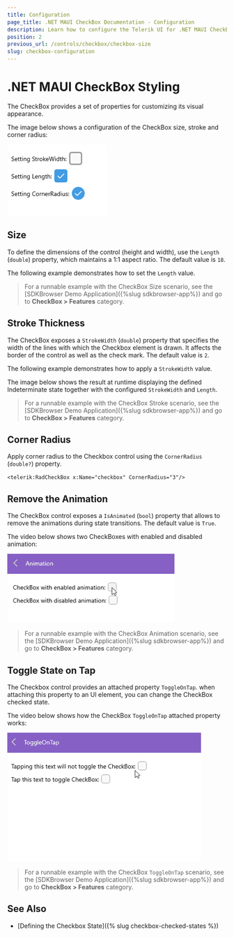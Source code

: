 ```yaml
---
title: Configuration
page_title: .NET MAUI CheckBox Documentation - Configuration
description: Learn how to configure the Telerik UI for .NET MAUI CheckBox width, stroke, and animation.
position: 2
previous_url: /controls/checkbox/checkbox-size
slug: checkbox-configuration
---
```


# .NET MAUI CheckBox Styling

The CheckBox provides a set of properties for customizing its visual appearance.

The image below shows a configuration of the CheckBox size, stroke and corner radius:

![.NET MAUI CheckBox Configuration](images/checkbox-configuration.png)

## Size

To define the dimensions of the control (height and width), use the `Length` (`double`) property, which maintains a 1:1 aspect ratio. The default value is `18`.

The following example demonstrates how to set the `Length` value.

<snippet id='checkbox-length' />

> For a runnable example with the CheckBox Size scenario, see the [SDKBrowser Demo Application]({%slug sdkbrowser-app%}) and go to **CheckBox > Features** category.

## Stroke Thickness

The CheckBox exposes a `StrokeWidth` (`double`) property that specifies the width of the lines with which the Checkbox element is drawn. It affects the border of the control as well as the check mark. The default value is `2`.

The following example demonstrates how to apply a `StrokeWidth` value.

<snippet id='checkbox-strokewidth' />

The image below shows the result at runtime displaying the defined Indeterminate state together with the configured `StrokeWidth` and `Length`.

> For a runnable example with the CheckBox Stroke scenario, see the [SDKBrowser Demo Application]({%slug sdkbrowser-app%}) and go to **CheckBox > Features** category.

## Corner Radius

Apply corner radius to the Checkbox control using the `CornerRadius` (`double?`) property.

```XAML
<telerik:RadCheckBox x:Name="checkbox" CornerRadius="3"/>
```

## Remove the Animation

The CheckBox control exposes a `IsAnimated` (`bool`) property that allows to remove the animations during state transitions. The default value is `True`.

<snippet id='checkbox-animation' />

The video below shows two CheckBoxes with enabled and disabled animation: 

![.NET MAUI CheckBox Animation](images/checkbox-animation.gif)

> For a runnable example with the CheckBox Animation scenario, see the [SDKBrowser Demo Application]({%slug sdkbrowser-app%}) and go to **CheckBox > Features** category.

## Toggle State on Tap

The Checkbox control provides an attached property `ToggleOnTap`. when attaching this property to an UI element, you can change the CheckBox checked state. 

<snippet id='checkbox-toggle-on-tap' />

The video below shows how the CheckBox `ToggleOnTap` attached property works: 

![.NET MAUI CheckBox Animation](images/checkbox-toggle-on-tap.gif)

> For a runnable example with the CheckBox `ToggleOnTap` scenario, see the [SDKBrowser Demo Application]({%slug sdkbrowser-app%}) and go to **CheckBox > Features** category.

## See Also

- [Defining the Checkbox State]({% slug checkbox-checked-states %})
